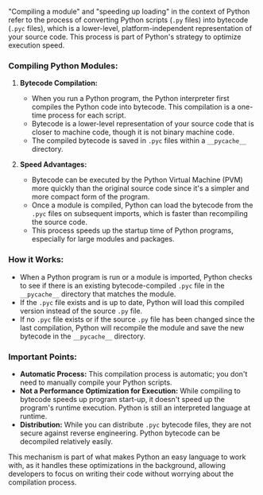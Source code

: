 "Compiling a module" and "speeding up loading" in the context of Python refer to the process of converting Python scripts (`.py` files) into bytecode (`.pyc` files), which is a lower-level, platform-independent representation of your source code. This process is part of Python's strategy to optimize execution speed.

### Compiling Python Modules:

1. **Bytecode Compilation:**

   - When you run a Python program, the Python interpreter first compiles the Python code into bytecode. This compilation is a one-time process for each script.
   - Bytecode is a lower-level representation of your source code that is closer to machine code, though it is not binary machine code.
   - The compiled bytecode is saved in `.pyc` files within a `__pycache__` directory.

2. **Speed Advantages:**
   - Bytecode can be executed by the Python Virtual Machine (PVM) more quickly than the original source code since it's a simpler and more compact form of the program.
   - Once a module is compiled, Python can load the bytecode from the `.pyc` files on subsequent imports, which is faster than recompiling the source code.
   - This process speeds up the startup time of Python programs, especially for large modules and packages.

### How it Works:

- When a Python program is run or a module is imported, Python checks to see if there is an existing bytecode-compiled `.pyc` file in the `__pycache__` directory that matches the module.
- If the `.pyc` file exists and is up to date, Python will load this compiled version instead of the source `.py` file.
- If no `.pyc` file exists or if the source `.py` file has been changed since the last compilation, Python will recompile the module and save the new bytecode in the `__pycache__` directory.

### Important Points:

- **Automatic Process:** This compilation process is automatic; you don't need to manually compile your Python scripts.
- **Not a Performance Optimization for Execution:** While compiling to bytecode speeds up program start-up, it doesn't speed up the program's runtime execution. Python is still an interpreted language at runtime.
- **Distribution:** While you can distribute `.pyc` bytecode files, they are not secure against reverse engineering. Python bytecode can be decompiled relatively easily.

This mechanism is part of what makes Python an easy language to work with, as it handles these optimizations in the background, allowing developers to focus on writing their code without worrying about the compilation process.
